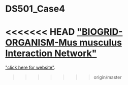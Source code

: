 # DS501_Case4

<<<<<<< HEAD
["BIOGRID-ORGANISM-Mus musculus Interaction Network"](http://zli9-wpi.github.io/DS501_Case4/index.html) 
=======
["click here for website"](http://zli9-wpi.github.io/DS501_Case4/index.html).
>>>>>>> origin/master
